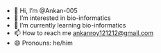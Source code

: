 - 👋 Hi, I’m @Ankan-005
- 👀 I’m interested in bio-informatics
- 🌱 I’m currently learning bio-informatics
- 📫 How to reach me ankanroy121212@gmail.com
- 😄 Pronouns: he/him

<!---
Ankan-005/Ankan-005 is a ✨ special ✨ repository because its `README.md` (this file) appears on your GitHub profile.
You can click the Preview link to take a look at your changes.
--->
